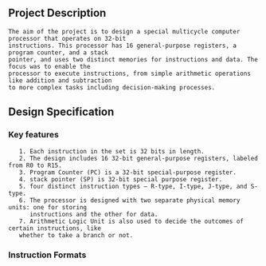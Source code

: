 ## Project Description

    The aim of the project is to design a special multicycle computer processor that operates on 32-bit 
    instructions. This processor has 16 general-purpose registers, a program counter, and a stack 
    pointer, and uses two distinct memories for instructions and data. The focus was to enable the 
    processor to execute instructions, from simple arithmetic operations like addition and subtraction 
    to more complex tasks including decision-making processes.


## Design Specification

### Key features

       1. Each instruction in the set is 32 bits in length. 
       2. The design includes 16 32-bit general-purpose registers, labeled from R0 to R15. 
       3. Program Counter (PC) is a 32-bit special-purpose register. 
       4. stack pointer (SP) is 32-bit special purpose register. 
       5. four distinct instruction types – R-type, I-type, J-type, and S-type. 
       6. The processor is designed with two separate physical memory units: one for storing 
          instructions and the other for data. 
       7. Arithmetic Logic Unit is also used to decide the outcomes of certain instructions, like 
       whether to take a branch or not.

### Instruction Formats
